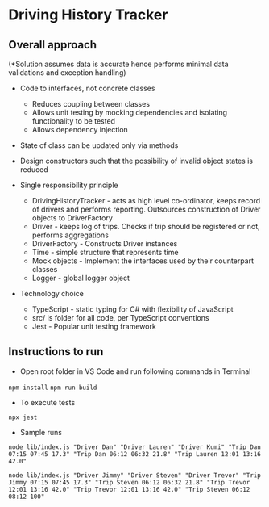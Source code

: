 Driving History Tracker
=======================

Overall approach
----------------

(*Solution assumes data is accurate hence performs minimal data validations and exception handling)

* Code to interfaces, not concrete classes
  * Reduces coupling between classes
  * Allows unit testing by mocking dependencies and isolating functionality to be tested
  * Allows dependency injection

* State of class can be updated only via methods

* Design constructors such that the possibility of invalid object states is reduced

* Single responsibility principle
  * DrivingHistoryTracker - acts as high level co-ordinator, keeps record of drivers and performs reporting. Outsources construction of Driver objects to DriverFactory
  * Driver - keeps log of trips. Checks if trip should be registered or not, performs aggregations
  * DriverFactory - Constructs Driver instances
  * Time - simple structure that represents time
  * Mock objects - Implement the interfaces used by their counterpart classes
  * Logger - global logger object

* Technology choice
  * TypeScript - static typing for C# with flexibility of JavaScript
  * src/ is folder for all code, per TypeScript conventions
  * Jest - Popular unit testing framework

Instructions to run
-------------------

* Open root folder in VS Code and run following commands in Terminal

`npm install`
`npm run build`

* To execute tests

`npx jest`

* Sample runs

`node lib/index.js "Driver Dan" "Driver Lauren" "Driver Kumi" "Trip Dan 07:15 07:45 17.3" "Trip Dan 06:12 06:32 21.8" "Trip Lauren 12:01 13:16 42.0"`

`node lib/index.js "Driver Jimmy" "Driver Steven" "Driver Trevor" "Trip Jimmy 07:15 07:45 17.3" "Trip Steven 06:12 06:32 21.8" "Trip Trevor 12:01 13:16 42.0" "Trip Trevor 12:01 13:16 42.0" "Trip Steven 06:12 08:12 100"`
